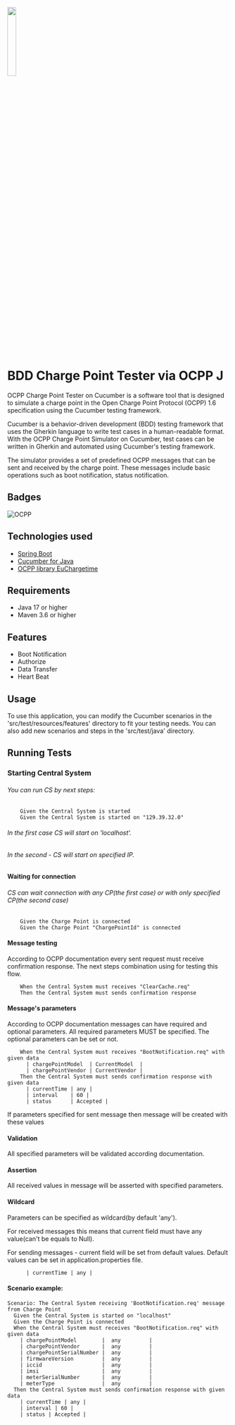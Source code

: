 <a href="https://www.extrawest.com/"><img src="https://drive.google.com/uc?export=view&id=1kXfNj5WfW2oSMzQR82xYBI6Bw_W8-LpK" width="20%"></a>

# BDD Charge Point Tester via OCPP J

OCPP Charge Point Tester on Cucumber is a software tool that is designed to simulate a charge point in the Open Charge Point Protocol (OCPP) 1.6 specification using the Cucumber testing framework.

Cucumber is a behavior-driven development (BDD) testing framework that uses the Gherkin language to write test cases in a human-readable format. With the OCPP Charge Point Simulator on Cucumber, test cases can be written in Gherkin and automated using Cucumber's testing framework.

The simulator provides a set of predefined OCPP messages that can be sent and received by the charge point. These messages include basic operations such as boot notification, status notification.



## Badges

![OCPP](https://img.shields.io/badge/OCPP-1.6-brightgreen)




## Technologies used
- [Spring Boot](https://spring.io/projects/spring-boot)
- [Cucumber for Java](https://cucumber.io/docs/cucumber/api/?lang=java)
- [OCPP library EuChargetime](https://github.com/ChargeTimeEU/Java-OCA-OCPP)

## Requirements
- Java 17 or higher
- Maven 3.6 or higher
## Features
- Boot Notification
- Authorize
- Data Transfer
- Heart Beat
## Usage

To use this application, you can modify the Cucumber scenarios in the 'src/test/resources/features' directory to fit your testing needs. You can also add new scenarios and steps in the 'src/test/java' directory.




## Running Tests

### Starting Central System

###### You can run CS by next steps:
```gherkin
    Given the Central System is started
    Given the Central System is started on "129.39.32.0"
```
###### In the first case CS will start on 'localhost'.
###### In the second - CS will start on specified IP.

#### Waiting for connection

###### CS can wait connection with any CP(the first case) or with only specified CP(the second case)

```gherkin
    Given the Charge Point is connected
    Given the Charge Point "ChargePointId" is connected 
```

#### Message testing
According to OCPP documentation every sent request must receive confirmation response.
The next steps combination using for testing this flow.
```gherkin 
    When the Central System must receives "ClearCache.req"
    Then the Central System must sends confirmation response
```

#### Message's parameters
According to OCPP documentation messages can have required and optional parameters.
All required parameters MUST be specified. The optional parameters can be set or not.
```gherkin 
    When the Central System must receives "BootNotification.req" with given data
      | chargePointModel  | CurrentModel  |
      | chargePointVendor | CurrentVendor |
    Then the Central System must sends confirmation response with given data
      | currentTime | any |
      | interval    | 60 |
      | status      | Accepted |
```
If parameters specified for sent message then message will be created with these values

#### Validation
All specified parameters will be validated according documentation.

#### Assertion
All received values in message will be asserted with specified parameters.

#### Wildcard
Parameters can be specified as wildcard(by default 'any').

For received messages this means that current field must have any value(can't be equals to Null).

For sending messages - current field will be set from default values. Default values can be set in application.properties file.

```gherkin
      | currentTime | any |
```

#### Scenario example:
```gherkin
Scenario: The Central System receiving 'BootNotification.req' message from Charge Point
  Given the Central System is started on "localhost"
  Given the Charge Point is connected
  When the Central System must receives "BootNotification.req" with given data
    | chargePointModel        |  any         |
    | chargePointVendor       |  any         |
    | chargePointSerialNumber |  any         |
    | firmwareVersion         |  any         |
    | iccid                   |  any         |
    | imsi                    |  any         |
    | meterSerialNumber       |  any         |
    | meterType               |  any         |
  Then the Central System must sends confirmation response with given data
    | currentTime | any |
    | interval | 60 |
    | status | Accepted |
```
